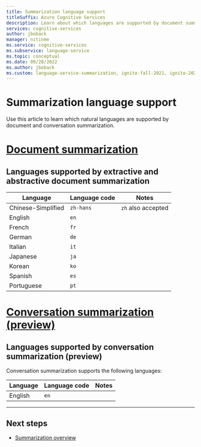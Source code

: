 ```yaml
---
title: Summarization language support
titleSuffix: Azure Cognitive Services
description: Learn about which languages are supported by document summarization.
services: cognitive-services
author: jboback
manager: nitinme
ms.service: cognitive-services
ms.subservice: language-service
ms.topic: conceptual
ms.date: 09/28/2022
ms.author: jboback
ms.custom: language-service-summarization, ignite-fall-2021, ignite-2022
---
```


# Summarization language support

Use this article to learn which natural languages are supported by document and conversation summarization. 

# [Document summarization](#tab/document-summarization)

## Languages supported by extractive and abstractive document summarization

| Language              | Language code |      Notes          |
|-----------------------|---------------|---------------------|
| Chinese-Simplified    | `zh-hans`     |  `zh` also accepted |
| English               | `en`          |                     |
| French                | `fr`          |                     |
| German                | `de`          |                     |
| Italian               | `it`          |                     |
| Japanese              | `ja`          |                     |
| Korean                | `ko`          |                     |
| Spanish               | `es`          |                     |
| Portuguese            | `pt`          |                     |

# [Conversation summarization (preview)](#tab/conversation-summarization)

## Languages supported by conversation summarization (preview)

Conversation summarization supports the following languages:

| Language              | Language code |      Notes          |
|-----------------------|---------------|---------------------|
| English               | `en`          |                     |

---

## Next steps

* [Summarization overview](overview.md)
